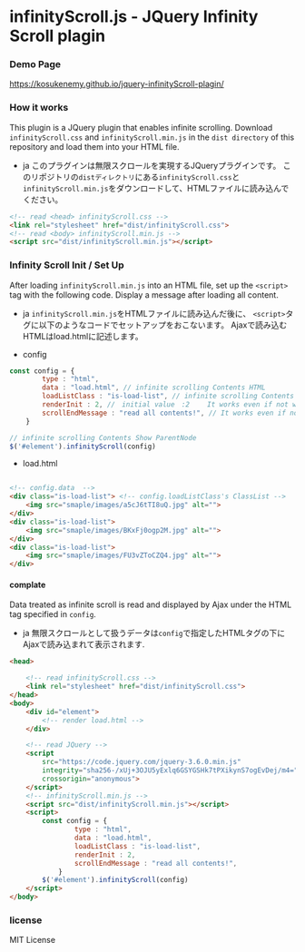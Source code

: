 
# infinityScroll.js - JQuery Infinity Scroll plagin

### Demo Page
https://kosukenemy.github.io/jquery-infinityScroll-plagin/

### How it works
This plugin is a JQuery plugin that enables infinite scrolling.
Download `infinityScroll.css` and `infinityScroll.min.js` in the `dist directory` of this repository and load them into your HTML file.

- ja
このプラグインは無限スクロールを実現するJQueryプラグインです。
このリポジトリの`distディレクトリ`にある`infinityScroll.css`と`infinityScroll.min.js`をダウンロードして、HTMLファイルに読み込んでください。

```HTML
<!-- read <head> infinityScroll.css -->
<link rel="stylesheet" href="dist/infinityScroll.css">
<!-- read <body> infinityScroll.min.js -->
<script src="dist/infinityScroll.min.js"></script>
```


### Infinity Scroll Init / Set Up

After loading `infinityScroll.min.js` into an HTML file,
set up the `<script>` tag with the following code.
Display a message after loading all content.

- ja
`infinityScroll.min.js`をHTMLファイルに読み込んだ後に、
`<script>`タグに以下のようなコードでセットアップをおこないます。
Ajaxで読み込むHTMLはload.htmlに記述します。

- config

```JavaScript
const config = {
        type : "html", 
        data : "load.html", // infinite scrolling Contents HTML
        loadListClass : "is-load-list", // infinite scrolling Contents HTML ClassList
        renderInit : 2, //　initial value　:2　　 It works even if not write.　 List to display first
        scrollEndMessage : "read all contents!", // It works even if not write. Display a message after loading all content.
    }

// infinite scrolling Contents Show ParentNode
$('#element').infinityScroll(config)
```

- load.html
````HTML

<!-- config.data  -->
<div class="is-load-list"> <!-- config.loadListClass's ClassList -->
    <img src="smaple/images/a5cJ6tTI8uQ.jpg" alt="">
</div>
<div class="is-load-list">
    <img src="smaple/images/BKxFj0ogp2M.jpg" alt="">
</div>
<div class="is-load-list">
    <img src="smaple/images/FU3vZToCZQ4.jpg" alt="">
</div>
````

#### complate 

Data treated as infinite scroll is read and displayed by Ajax under the HTML tag specified in `config`.

- ja
無限スクロールとして扱うデータは`config`で指定したHTMLタグの下にAjaxで読み込まれて表示されます.


```HTML
<head>

    <!-- read infinityScroll.css -->
    <link rel="stylesheet" href="dist/infinityScroll.css">
</head>
<body>
    <div id="element">
        <!-- render load.html -->
    </div>

    <!-- read JQuery -->
    <script
        src="https://code.jquery.com/jquery-3.6.0.min.js"
        integrity="sha256-/xUj+3OJU5yExlq6GSYGSHk7tPXikynS7ogEvDej/m4="
        crossorigin="anonymous">
    </script>
    <!-- infinityScroll.min.js -->
    <script src="dist/infinityScroll.min.js"></script>
    <script>
        const config = {
                type : "html",
                data : "load.html",
                loadListClass : "is-load-list",
                renderInit : 2,
                scrollEndMessage : "read all contents!",
            }
        $('#element').infinityScroll(config)
    </script>
</body>
```

### license
MIT License


